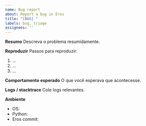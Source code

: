 ```yaml
---
name: Bug report
about: Report a bug in Eros
title: "[BUG] "
labels: bug, triage
assignees: ''
---
```


**Resumo**
Descreva o problema resumidamente.

**Reproduzir**
Passos para reproduzir:
1. ...
2. ...
3. ...

**Comportamento esperado**
O que você esperava que acontecesse.

**Logs / stacktrace**
Cole logs relevantes.

**Ambiente**
- OS: 
- Python: 
- Eros commit: 

